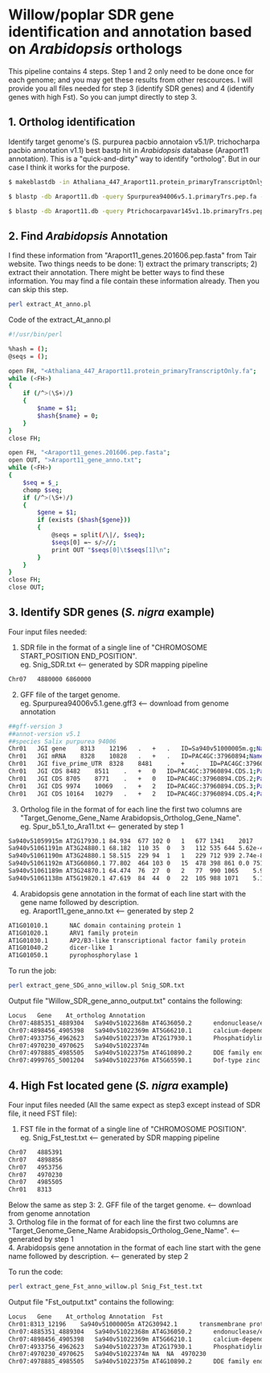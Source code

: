 # Willow/poplar SDR gene identification and annotation based on *Arabidopsis* orthologs

This pipeline contains 4 steps. Step 1 and 2 only need to be done once for each genome; and you may get these results from other rescources. I will provide you all files needed for step 3 (identify SDR genes) and 4 (identify genes with high Fst). So you can jumpt directly to step 3. 

## 1. Ortholog identification
Identify target genome's (S. purpurea pacbio annotaion v5.1/P. trichocharpa pacbio annotation v1.1) best bastp hit in *Arabidopsis* database (Araport11 annotation). This is a "quick-and-dirty" way to identify "ortholog". But in our case I think it works for the purpose.
```sh
$ makeblastdb -in Athaliana_447_Araport11.protein_primaryTranscriptOnly.fa -dbtype prot -out Araport11.db

$ blastp -db Araport11.db -query Spurpurea94006v5.1.primaryTrs.pep.fa -out Spur_v5.1_to_Ara11.txt -evalue 1e-5 -outfmt 6 -max_target_seqs 1

$ blastp -db Araport11.db -query Ptrichocarpavar145v1.1b.primaryTrs.pep.fa -out Ptri_v1.1_to_Ara11.txt -evalue 1e-5 -outfmt 6 -max_target_seqs 1
```

## 2. Find *Arabidopsis* Annotation
I find these information from "Araport11_genes.201606.pep.fasta" from Tair website. Two things needs to be done: 1) extract the primary transcripts; 2) extract their annotation. There might be better ways to find these information. You may find a file contain these information already. Then you can skip this step.
```sh
perl extract_At_anno.pl
```
Code of the extract_At_anno.pl
```sh
#!/usr/bin/perl

%hash = ();
@seqs = ();

open FH, "<Athaliana_447_Araport11.protein_primaryTranscriptOnly.fa";
while (<FH>)
{
    if (/^>(\S+)/)
    {
        $name = $1;
        $hash{$name} = 0;
    }
}
close FH;

open FH, "<Araport11_genes.201606.pep.fasta";
open OUT, ">Araport11_gene_anno.txt";
while (<FH>)
{
    $seq = $_;
    chomp $seq;
    if (/^>(\S+)/)
    {
        $gene = $1;
        if (exists ($hash{$gene}))
        {
            @seqs = split(/\|/, $seq);
            $seqs[0] =~ s/>//;
            print OUT "$seqs[0]\t$seqs[1]\n";
        }
    }
}
close FH;
close OUT;
```
## 3. Identify SDR genes (*S. nigra* example)
Four input files needed: 
1. SDR file in the format of a single line of "CHROMOSOME START_POSITION END_POSITION".  
eg. Snig_SDR.txt <-- generated by SDR mapping pipeline
```sh
Chr07	4880000	6860000

```
2. GFF file of the target genome.  
eg. Spurpurea94006v5.1.gene.gff3 <-- download from genome annotation
```sh
##gff-version 3
##annot-version v5.1
##species Salix purpurea 94006
Chr01	JGI	gene	8313	12196	.	+	.	ID=Sa940v51000005m.g;Name=Sa940v51000005m.g
Chr01	JGI	mRNA	8328	10828	.	+	.	ID=PAC4GC:37960894;Name=Sa940v51000005m;longest=1;Parent=Sa940v51000005m.g
Chr01	JGI	five_prime_UTR	8328	8481	.	+	.	ID=PAC4GC:37960894.five_prime_UTR.1;Parent=PAC4GC:37960894
Chr01	JGI	CDS	8482	8511	.	+	0	ID=PAC4GC:37960894.CDS.1;Parent=PAC4GC:37960894
Chr01	JGI	CDS	8705	8771	.	+	0	ID=PAC4GC:37960894.CDS.2;Parent=PAC4GC:37960894
Chr01	JGI	CDS	9974	10069	.	+	2	ID=PAC4GC:37960894.CDS.3;Parent=PAC4GC:37960894
Chr01	JGI	CDS	10164	10279	.	+	2	ID=PAC4GC:37960894.CDS.4;Parent=PAC4GC:37960894
```
3. Ortholog file in the format of for each line the first two columns are "Target_Genome_Gene_Name Arabidopsis_Ortholog_Gene_Name".  
eg. Spur_b5.1_to_Ara11.txt <-- generated by step 1
```sh
Sa940v51059915m	AT2G17930.1	84.934	677	102	0	1	677	1341	2017	0.0	1152
Sa940v51061191m	AT3G24880.1	68.182	110	35	0	3	112	535	644	5.62e-49	169
Sa940v51061190m	AT3G24880.1	58.515	229	94	1	1	229	712	939	2.74e-81	265
Sa940v51061192m	AT3G60860.1	77.802	464	103	0	15	478	398	861	0.0	751
Sa940v51061189m	AT3G24870.1	64.474	76	27	0	2	77	990	1065	5.95e-26	99.4
Sa940v51061138m	AT5G19820.1	47.619	84	44	0	22	105	988	1071	5.18e-22	89.7
```
4. Arabidopsis gene annotation in the format of each line start with the gene name followed by description.  
eg. Araport11_gene_anno.txt <-- generated by step 2
```sh
AT1G01010.1 	 NAC domain containing protein 1 
AT1G01020.1 	 ARV1 family protein 
AT1G01030.1 	 AP2/B3-like transcriptional factor family protein 
AT1G01040.2 	 dicer-like 1 
AT1G01050.1 	 pyrophosphorylase 1 
```

To run the job:
```sh
perl extract_gene_SDG_anno_willow.pl Snig_SDR.txt
```

Output file "Willow_SDR_gene_anno_output.txt" contains the following:
```sh
Locus	Gene	At_ortholog	Annotation
Chr07:4885351_4889304	Sa940v51022368m	AT4G36050.2 	 endonuclease/exonuclease/phosphatase family protein 
Chr07:4898456_4905398	Sa940v51022369m	AT5G66210.1 	 calcium-dependent protein kinase 28 
Chr07:4933756_4962623	Sa940v51022373m	AT2G17930.1 	 Phosphatidylinositol 3- and 4-kinase family protein with FAT domain-containing protein 
Chr07:4970230_4970625	Sa940v51022374m	
Chr07:4978885_4985505	Sa940v51022375m	AT4G10890.2 	 DDE family endonuclease 
Chr07:4999765_5001204	Sa940v51022376m	AT5G65590.1 	 Dof-type zinc finger DNA-binding family protein 
```

## 4. High Fst located gene (*S. nigra* example)
Four input files needed (All the same expect as step3 except instead of SDR file, it need FST file): 
1. FST file in the format of a single line of "CHROMOSOME POSITION".  
eg. Snig_Fst_test.txt <-- generated by SDR mapping pipeline
```sh
Chr07	4885391
Chr07	4898856
Chr07	4953756
Chr07	4970230
Chr07	4985505
Chr01	8313

```
Below the same as step 3:
2. GFF file of the target genome. <-- download from genome annotation  
3. Ortholog file in the format of for each line the first two columns are "Target_Genome_Gene_Name Arabidopsis_Ortholog_Gene_Name". <-- generated by step 1  
4. Arabidopsis gene annotation in the format of each line start with the gene name followed by description. <-- generated by step 2  

To run the code:
```sh
perl extract_gene_Fst_anno_willow.pl Snig_Fst_test.txt
```

Output file "Fst_output.txt" contains the following:
```sh
Locus	Gene	At_ortholog	Annotation	Fst
Chr01:8313_12196	Sa940v51000005m	AT2G30942.1 	 transmembrane protein%2C putative (DUF3317) 	8313
Chr07:4885351_4889304	Sa940v51022368m	AT4G36050.2 	 endonuclease/exonuclease/phosphatase family protein 	4885391
Chr07:4898456_4905398	Sa940v51022369m	AT5G66210.1 	 calcium-dependent protein kinase 28 	4898856
Chr07:4933756_4962623	Sa940v51022373m	AT2G17930.1 	 Phosphatidylinositol 3- and 4-kinase family protein with FAT domain-containing protein 	4953756
Chr07:4970230_4970625	Sa940v51022374m	NA	NA	4970230
Chr07:4978885_4985505	Sa940v51022375m	AT4G10890.2 	 DDE family endonuclease 	4985505
```

